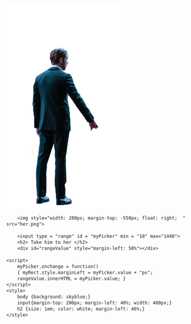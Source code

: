 
<meta charset = "utf-8">
<body>
	<div id = "myRect" style = transition: all 1s"'>
		<img style = "width: 300px;" src = "him.png">
	</div>

		<img style="width: 280px; margin-top: -550px; float: right;  " src="her.png">

		<input type = "range" id = "myPicker" min = "10" max="1440">
		<h2> Take him to her </h2>
		<div id="rangeValue" style="margin-left: 50%"></div>

	<script>
		myPicker.onchange = function()
		{ myRect.style.marginLeft = myPicker.value + "px";
		rangeValue.innerHTML = myPicker.value; }
	</script>
	<style>
		body {background: skyblue;}
		input{margin-top: 200px; margin-left: 40%; width: 400px;}
		h2 {size: 1em; color: white; margin-left: 46%;}
	</style>
</body>
